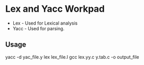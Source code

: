 # Lex and Yacc Workpad
* Lex - Used for Lexical analysis
* Yacc - Used for parsing.

## Usage

yacc -d yac_file.y
lex lex_file.l
gcc lex.yy.c y.tab.c -o output_file
